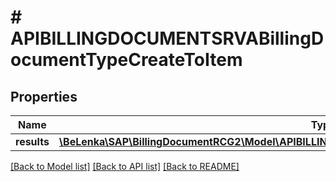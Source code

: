 # # APIBILLINGDOCUMENTSRVABillingDocumentTypeCreateToItem

## Properties

Name | Type | Description | Notes
------------ | ------------- | ------------- | -------------
**results** | [**\BeLenka\SAP\BillingDocumentRCG2\Model\APIBILLINGDOCUMENTSRVABillingDocumentItemTypeCreate[]**](APIBILLINGDOCUMENTSRVABillingDocumentItemTypeCreate.md) |  | [optional]

[[Back to Model list]](../../README.md#models) [[Back to API list]](../../README.md#endpoints) [[Back to README]](../../README.md)
